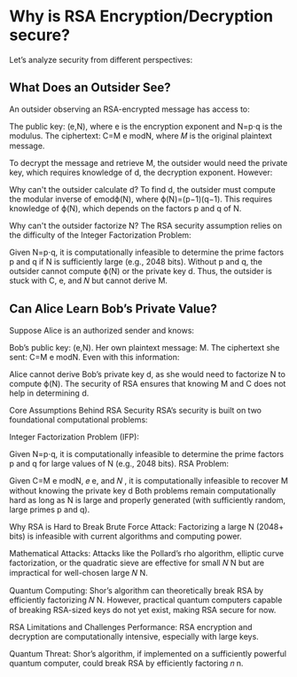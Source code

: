 #  Why is RSA Encryption/Decryption secure?

Let’s analyze security from different perspectives:

## What Does an Outsider See?
An outsider observing an RSA-encrypted message has access to:

The public key: 
(e,N), where e is the encryption exponent and 
N=p⋅q is the modulus.
The ciphertext: C=M 
e
 modN, where 
𝑀 is the original plaintext message.

To decrypt the message and retrieve M, the outsider would need the private key, which requires knowledge of d, the decryption exponent. However:

Why can't the outsider calculate d?
To find d, the outsider must compute the modular inverse of 
emodϕ(N), where ϕ(N)=(p−1)(q−1). This requires knowledge of ϕ(N), which depends on the factors p and q of N.

Why can't the outsider factorize N?
The RSA security assumption relies on the difficulty of the Integer Factorization Problem:

Given N=p⋅q, it is computationally infeasible to determine the prime factors p and q if N is sufficiently large (e.g., 2048 bits).
Without p and q, the outsider cannot compute ϕ(N) or the private key d.
Thus, the outsider is stuck with C, e, and 𝑁 but cannot derive M.

## Can Alice Learn Bob’s Private Value?

Suppose Alice is an authorized sender and knows:

Bob’s public key: (e,N).
Her own plaintext message: M.
The ciphertext she sent: 
C=M 
e
 modN.
Even with this information:

Alice cannot derive Bob’s private key d, as she would need to factorize N to compute ϕ(N).
The security of RSA ensures that knowing M and C does not help in determining d.

<Quiz id="1" />

<Quiz id="2" />

Core Assumptions Behind RSA Security
RSA’s security is built on two foundational computational problems:

Integer Factorization Problem (IFP):

Given N=p⋅q, it is computationally infeasible to determine the prime factors p and q for large values of N (e.g., 2048 bits).
RSA Problem:

Given C=M 
e
 modN, 
𝑒
e, and 
𝑁
, it is computationally infeasible to recover M without knowing the private key d
Both problems remain computationally hard as long as N is large and properly generated (with sufficiently random, large primes p and q).

Why RSA is Hard to Break
Brute Force Attack:
Factorizing a large N (2048+ bits) is infeasible with current algorithms and computing power.

Mathematical Attacks:
Attacks like the Pollard’s rho algorithm, elliptic curve factorization, or the quadratic sieve are effective for small 
𝑁
N but are impractical for well-chosen large 
𝑁
N.

Quantum Computing:
Shor’s algorithm can theoretically break RSA by efficiently factorizing 
𝑁
N. However, practical quantum computers capable of breaking RSA-sized keys do not yet exist, making RSA secure for now.



RSA Limitations and Challenges
Performance:
RSA encryption and decryption are computationally intensive, especially with large keys.

Quantum Threat:
Shor’s algorithm, if implemented on a sufficiently powerful quantum computer, could break RSA by efficiently factoring 
𝑛
n.